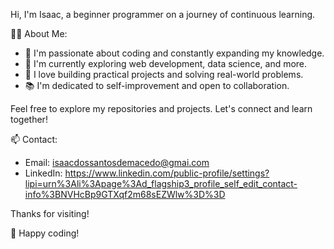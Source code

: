 Hi, I'm Isaac, a beginner programmer on a journey of continuous learning. 

👨‍💻 About Me:
- 🌱 I'm passionate about coding and constantly expanding my knowledge.
- 💼 I'm currently exploring web development, data science, and more.
- 🚀 I love building practical projects and solving real-world problems.
- 📚 I'm dedicated to self-improvement and open to collaboration.

Feel free to explore my repositories and projects. Let's connect and learn together!

📫 Contact:
- Email: isaacdossantosdemacedo@gmai.com
- LinkedIn: https://www.linkedin.com/public-profile/settings?lipi=urn%3Ali%3Apage%3Ad_flagship3_profile_self_edit_contact-info%3BNVHcBp9GTXqf2m68sEZWlw%3D%3D

Thanks for visiting!

🌟 Happy coding!
<!---
DevIsaacS/DIOs is a ✨ special ✨ repository because its `README.md` (this file) appears on your GitHub profile.
You can click the Preview link to take a look at your changes.
--->
